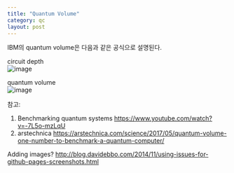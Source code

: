 ```yaml
---
title: "Quantum Volume"
category: qc 
layout: post
---
```


IBM의 quantum volume은 다음과 같은 공식으로 설명된다. 

circuit depth <br/>
![image](https://user-images.githubusercontent.com/31613879/41674422-e2a6e2bc-74fa-11e8-9b70-ee24299fcc46.png)

quantum volume <br/>
![image](https://user-images.githubusercontent.com/31613879/41674435-f07d7ea0-74fa-11e8-8e02-935c8864c177.png)


참고:
1. Benchmarking quantum systems https://www.youtube.com/watch?v=-7L5o-mzLqU
2. arstechnica https://arstechnica.com/science/2017/05/quantum-volume-one-number-to-benchmark-a-quantum-computer/

Adding images?
http://blog.davidebbo.com/2014/11/using-issues-for-github-pages-screenshots.html
